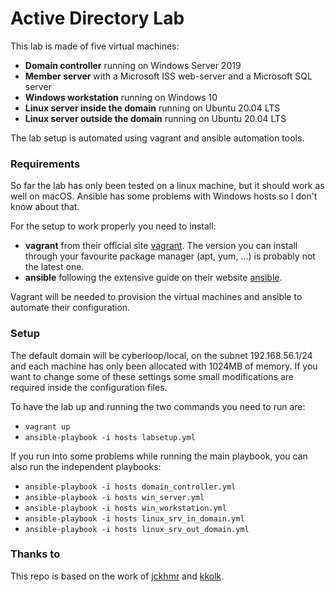 # Active Directory Lab

This lab is made of five virtual machines:
- **Domain controller** running on Windows Server 2019
- **Member server** with a Microsoft ISS web-server and a Microsoft SQL server
- **Windows workstation** running on Windows 10
- **Linux server inside the domain** running on Ubuntu 20.04 LTS
- **Linux server outside the domain** running on Ubuntu 20.04 LTS

The lab setup is automated using vagrant and ansible automation tools.

### Requirements

So far the lab has only been tested on a linux machine, but it should work as well on macOS. Ansible has some problems with Windows hosts so I don't know about that.

For the setup to work properly you need to install:
- **vagrant** from their official site [vagrant](https://www.vagrantup.com/). The version you can install through your favourite package manager (apt, yum, ...) is probably not the latest one.
- **ansible** following the extensive guide on their website [ansible](https://docs.ansible.com/ansible/latest/installation_guide/intro_installation.html).

Vagrant will be needed to provision the virtual machines and ansible to automate their configuration.

### Setup

The default domain will be cyberloop/local, on the subnet 192.168.56.1/24 and each machine has only been allocated with 1024MB of memory. If you want to change some of these settings some small modifications are required inside the configuration files.

To have the lab up and running the two commands you need to run are:
- `vagrant up`
- `ansible-playbook -i hosts labsetup.yml`

If you run into some problems while running the main playbook, you can also run the independent playbooks:
- `ansible-playbook -i hosts domain_controller.yml`
- `ansible-playbook -i hosts win_server.yml`
- `ansible-playbook -i hosts win_workstation.yml`
- `ansible-playbook -i hosts linux_srv_in_domain.yml`
- `ansible-playbook -i hosts linux_srv_out_domain.yml`


### Thanks to

This repo is based on the work of [jckhmr](https://github.com/jckhmr/adlab) and [kkolk](https://github.com/kkolk/mssql).
